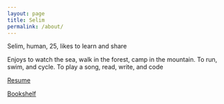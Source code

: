 ```yaml
---
layout: page
title: Selim 
permalink: /about/
---
```


Selim, human, 25, likes to learn and share

Enjoys to watch the sea, walk in the forest, camp in the mountain. To run, swim, and cycle. To play a song, read, write, and code

[Resume](/resume)

[​Bookshelf​](https://www.goodreads.com/review/list/24616331-selim?order=d&shelf=read&sort=avg_rating) 